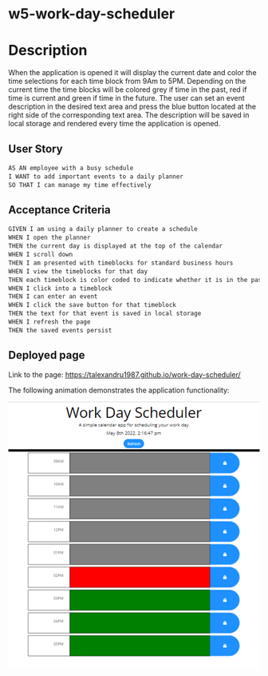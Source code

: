 # w5-work-day-scheduler

# Description

When the application is opened it will display the current date and color the time selections for each time block from 9Am to 5PM. Depending on the current time the time blocks will be colored grey if time in the past, red if time is current and green if time in the future. The user can set an event description in the desired text area and press the blue button located at the right side of the corresponding text area. The description will be saved in local storage and rendered every time the application is opened.

## User Story

```md
AS AN employee with a busy schedule
I WANT to add important events to a daily planner
SO THAT I can manage my time effectively
```

## Acceptance Criteria

```md
GIVEN I am using a daily planner to create a schedule
WHEN I open the planner
THEN the current day is displayed at the top of the calendar
WHEN I scroll down
THEN I am presented with timeblocks for standard business hours
WHEN I view the timeblocks for that day
THEN each timeblock is color coded to indicate whether it is in the past, present, or future
WHEN I click into a timeblock
THEN I can enter an event
WHEN I click the save button for that timeblock
THEN the text for that event is saved in local storage
WHEN I refresh the page
THEN the saved events persist
```
## Deployed page

Link to the page: https://talexandru1987.github.io/work-day-scheduler/

The following animation demonstrates the application functionality:

![Planner preview](./assets/img/preview.png)
